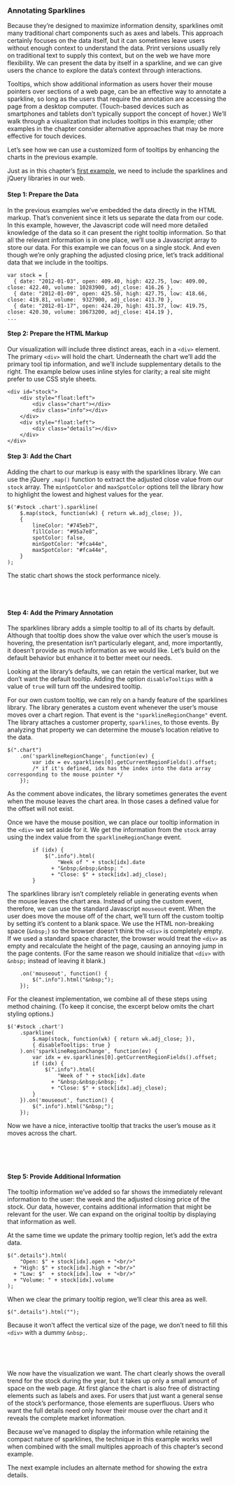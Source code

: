 ### Annotating Sparklines

Because they’re designed to maximize information density, sparklines omit many traditional chart components such as axes and labels. This approach certainly focuses on the data itself, but it can sometimes leave users without enough context to understand the data. Print versions usually rely on traditional text to supply this context, but on the web we have more flexibility. We can present the data by itself in a sparkline, and we can give users the chance to explore the data’s context through interactions.
Tooltips, which show additional information as users hover their mouse pointers over sections of a web page, can be an effective way to annotate a sparkline, so long as the users that require the annotation are accessing the page from a desktop computer. (Touch-based devices such as smartphones and tablets don’t typically support the concept of hover.) We’ll walk through a visualization that includes tooltips in this example; other examples in the chapter consider alternative approaches that may be more effective for touch devices.
Let’s see how we can use a customized form of tooltips by enhancing the charts in the previous example.

Just as in this chapter’s [first example](#id1), we need to include the sparklines and jQuery libraries in our web.

#### Step 1: Prepare the Data

In the previous examples we’ve embedded the data directly in the HTML markup. That’s convenient since it lets us separate the data from our code. In this example, however, the Javascript code will need more detailed knowledge of the data so it can present the right tooltip information. So that all the relevant information is in one place, we’ll use a Javascript array to store our data. For this example we can focus on a single stock. And even though we’re only graphing the adjusted closing price, let’s track additional data that we include in the tooltips.

```language-javascript
var stock = [
  { date: "2012-01-03", open: 409.40, high: 422.75, low: 409.00, close: 422.40, volume: 10283900, adj_close: 416.26 },
  { date: "2012-01-09", open: 425.50, high: 427.75, low: 418.66, close: 419.81, volume:  9327900, adj_close: 413.70 },
  { date: "2012-01-17", open: 424.20, high: 431.37, low: 419.75, close: 420.30, volume: 10673200, adj_close: 414.19 },
...
```

#### Step 2: Prepare the HTML Markup

Our visualization will include three distinct areas, each in a `<div>` element. The primary `<div>` will hold the chart. Underneath the chart we’ll add the primary tool tip information, and we’ll include supplementary details to the right. The example below uses inline styles for clarity; a real site might prefer to use CSS style sheets.

```language-markup
<div id="stock">
    <div style="float:left">
        <div class="chart"></div>
        <div class="info"></div>
    </div>
    <div style="float:left">
        <div class="details"></div>
    </div>
</div>
```

#### Step 3: Add the Chart

Adding the chart to our markup is easy with the sparklines library. We can use the jQuery `.map()` function to extract the adjusted close value from our `stock` array. The `minSpotColor` and `maxSpotColor` options tell the library how to highlight the lowest and highest values for the year.

```language-javascript
$('#stock .chart').sparkline(
    $.map(stock, function(wk) { return wk.adj_close; }),
    {
        lineColor: "#745eb7",
        fillColor: "#95a7e8",
        spotColor: false,
        minSpotColor: "#fca44e",
        maxSpotColor: "#fca44e",
    }
);
```

The static chart shows the stock performance nicely.

<div>&nbsp;</div>
<div id="annotate-chart1">
    <div style="float:left">
        <div class="chart"></div>
        <div class="info"></div>
    </div>
    <div style="float:left">
        <div class="details"></div>
    </div>
</div>
<span style="display:block;clear:both">&nbsp;</span>

#### Step 4: Add the Primary Annotation

The sparklines library adds a simple tooltip to all of its charts by default. Although that tooltip does show the value over which the user’s mouse is hovering, the presentation isn’t particularly elegant, and, more importantly, it doesn’t provide as much information as we would like. Let’s build on the default behavior but enhance it to better meet our needs.

Looking at the library’s defaults, we can retain the vertical marker, but we don’t want the default tooltip. Adding the option `disableTooltips` with a value of `true` will turn off the undesired tooltip.

For our own custom tooltip, we can rely on a handy feature of the sparklines library. The library generates a custom event whenever the user’s mouse moves over a chart region. That event is the `"sparklineRegionChange"` event. The library attaches a customer property, `sparklines`, to those events. By analyzing that property we can determine the mouse’s location relative to the data.

```language-javascript
$(".chart")
    .on('sparklineRegionChange', function(ev) {
        var idx = ev.sparklines[0].getCurrentRegionFields().offset;
        /* if it's defined, idx has the index into the data array corresponding to the mouse pointer */
    });
```

As the comment above indicates, the library sometimes generates the event when the mouse leaves the chart area. In those cases a defined value for the offset will not exist.

Once we have the mouse position, we can place our tooltip information in the `<div>` we set aside for it. We get the information from the `stock` array using the index value from the `sparklineRegionChange` event.

```language-javascript
        if (idx) {
            $(".info").html(
                "Week of " + stock[idx].date 
              + "&nbsp;&nbsp;&nbsp; "
              + "Close: $" + stock[idx].adj_close);
        }
```

The sparklines library isn’t completely reliable in generating events when the mouse leaves the chart area. Instead of using the custom event, therefore, we can use the standard Javascript `mouseout` event. When the user does move the mouse off of the chart, we’ll turn off the custom tooltip by setting it’s content to a blank space. We use the HTML non-breaking space (`&nbsp;`) so the browser doesn’t think the `<div>` is completely empty. If we used a standard space character, the browser would treat the `<div>` as empty and recalculate the height of the page, causing an annoying jump in the page contents. (For the same reason we should initialize that `<div>` with `&nbsp;` instead of leaving it blank.)

```language-javascript
    .on('mouseout', function() {
        $(".info").html("&nbsp;");
    });
```

For the cleanest implementation, we combine all of these steps using method chaining. (To keep it concise, the excerpt below omits the chart styling options.)

```language-javascript
$('#stock .chart')
    .sparkline(
        $.map(stock, function(wk) { return wk.adj_close; }),
        { disableTooltips: true }
    ).on('sparklineRegionChange', function(ev) {
        var idx = ev.sparklines[0].getCurrentRegionFields().offset;
        if (idx) {
            $(".info").html(
                "Week of " + stock[idx].date 
              + "&nbsp;&nbsp;&nbsp; "
              + "Close: $" + stock[idx].adj_close);
        }
    }).on('mouseout', function() {
        $(".info").html("&nbsp;");
    });
```

Now we have a nice, interactive tooltip that tracks the user’s mouse as it moves across the chart.

<div>&nbsp;</div>
<div id="annotate-chart2">
    <div style="float:left">
        <div class="chart"></div>
        <div class="info" style="font-size:0.8em;">&nbsp;</div>
    </div>
    <div style="float:left">
        <div class="details"></div>
    </div>
</div>
<span style="display:block;clear:both">&nbsp;</span>

#### Step 5: Provide Additional Information

The tooltip information we’ve added so far shows the immediately relevant information to the user: the week and the adjusted closing price of the stock. Our data, however, contains additional information that might be relevant for the user. We can expand on the original tooltip by displaying that information as well.

At the same time we update the primary tooltip region, let’s add the extra data.

```language-javascript
$(".details").html(
    "Open: $" + stock[idx].open + "<br/>"
  + "High: $" + stock[idx].high + "<br/>"
  + "Low: $"  + stock[idx].low  + "<br/>"
  + "Volume: " + stock[idx].volume
);
```

When we clear the primary tooltip region, we’ll clear this area as well.

```language-javascript
$(".details").html("");
```

Because it won’t affect the vertical size of the page, we don’t need to fill this `<div>` with a dummy `&nbsp;`.

<div>&nbsp;</div>
<div id="annotate-chart3">
    <div style="float:left">
        <div class="chart"></div>
        <div class="info" style="font-size:0.8em">&nbsp;</div>
    </div>
    <div style="float:left">
        <div class="details" style="font-size:0.8em;line-height:1.3em;padding-left:10px;padding-top:1px"></div>
    </div>
</div>
<span style="display:block;clear:both">&nbsp;</span>

We now have the visualization we want. The chart clearly shows the overall trend for the stock during the year, but it takes up only a small amount of space on the web page. At first glance the chart is also free of distracting elements such as labels and axes. For users that just want a general sense of the stock’s performance, those elements are superfluous. Users who want the full details need only hover their mouse over the chart and it reveals the complete market information.

Because we’ve managed to display the information while retaining the compact nature of sparklines, the technique in this example works well when combined with the small multiples approach of this chapter’s second example.

The next example includes an alternate method for showing the extra details.

<script>
contentLoaded.done(function() {

var stock = [
  { date: "2012-01-03", open: 409.40, high: 422.75, low: 409.00, close: 422.40, volume: 10283900, adj_close: 416.26 },
  { date: "2012-01-09", open: 425.50, high: 427.75, low: 418.66, close: 419.81, volume:  9327900, adj_close: 413.70 },
  { date: "2012-01-17", open: 424.20, high: 431.37, low: 419.75, close: 420.30, volume: 10673200, adj_close: 414.19 },
  { date: "2012-01-23", open: 422.67, high: 454.45, low: 419.55, close: 447.28, volume: 17397900, adj_close: 440.77 },
  { date: "2012-01-30", open: 445.71, high: 460.00, low: 445.39, close: 459.68, volume: 10817600, adj_close: 452.99 },
  { date: "2012-02-06", open: 458.38, high: 497.62, low: 458.20, close: 493.42, volume: 17778800, adj_close: 486.24 },
  { date: "2012-02-13", open: 499.53, high: 526.29, low: 486.63, close: 502.12, volume: 28314900, adj_close: 494.82 },
  { date: "2012-02-21", open: 506.88, high: 522.90, low: 504.12, close: 522.41, volume: 18499900, adj_close: 514.81 },
  { date: "2012-02-27", open: 521.31, high: 548.21, low: 516.28, close: 545.18, volume: 22964000, adj_close: 537.25 },
  { date: "2012-03-05", open: 545.42, high: 547.74, low: 516.22, close: 545.17, volume: 23951800, adj_close: 537.24 },
  { date: "2012-03-12", open: 548.98, high: 600.01, low: 547.00, close: 585.57, volume: 32158400, adj_close: 577.05 },
  { date: "2012-03-19", open: 598.37, high: 609.65, low: 589.05, close: 596.05, volume: 24402100, adj_close: 587.38 },
  { date: "2012-03-26", open: 599.79, high: 621.45, low: 595.26, close: 599.55, volume: 22840000, adj_close: 590.83 },
  { date: "2012-04-02", open: 601.83, high: 634.66, low: 600.38, close: 633.68, volume: 23635600, adj_close: 624.46 },
  { date: "2012-04-09", open: 626.13, high: 644.00, low: 603.51, close: 605.23, volume: 26127500, adj_close: 596.43 },
  { date: "2012-04-16", open: 610.06, high: 620.25, low: 570.42, close: 572.98, volume: 34975300, adj_close: 564.65 },
  { date: "2012-04-23", open: 570.61, high: 618.00, low: 555.00, close: 603.00, volume: 27794600, adj_close: 594.23 },
  { date: "2012-04-30", open: 597.80, high: 598.40, low: 565.17, close: 565.25, volume: 17607600, adj_close: 557.03 },
  { date: "2012-05-07", open: 561.50, high: 575.88, low: 558.73, close: 566.71, volume: 15505800, adj_close: 558.47 },
  { date: "2012-05-14", open: 562.57, high: 567.51, low: 522.18, close: 530.38, volume: 20281200, adj_close: 522.67 },
  { date: "2012-05-21", open: 534.50, high: 576.50, low: 534.05, close: 562.29, volume: 19540000, adj_close: 554.11 },
  { date: "2012-05-29", open: 570.90, high: 581.50, low: 560.52, close: 560.99, volume: 17166000, adj_close: 552.83 },
  { date: "2012-06-04", open: 561.50, high: 580.58, low: 548.50, close: 580.32, volume: 14813900, adj_close: 571.88 },
  { date: "2012-06-11", open: 587.72, high: 588.50, low: 566.70, close: 574.13, volume: 14293200, adj_close: 565.78 },
  { date: "2012-06-18", open: 570.96, high: 590.00, low: 570.37, close: 582.10, volume: 12654100, adj_close: 573.63 },
  { date: "2012-06-25", open: 577.30, high: 584.00, low: 565.61, close: 584.00, volume: 10630300, adj_close: 575.51 },
  { date: "2012-07-02", open: 584.73, high: 614.34, low: 583.60, close: 605.88, volume: 13795700, adj_close: 597.07 },
  { date: "2012-07-09", open: 605.30, high: 619.87, low: 592.68, close: 604.97, volume: 15001100, adj_close: 596.17 },
  { date: "2012-07-16", open: 605.12, high: 615.35, low: 603.15, close: 604.30, volume: 12013700, adj_close: 595.51 },
  { date: "2012-07-23", open: 594.40, high: 609.68, low: 570.00, close: 585.16, volume: 19578500, adj_close: 576.65 },
  { date: "2012-07-30", open: 590.92, high: 617.98, low: 587.82, close: 615.70, volume: 13593200, adj_close: 606.74 },
  { date: "2012-08-06", open: 617.29, high: 625.00, low: 615.26, close: 621.70, volume:  8955900, adj_close: 615.29 },
  { date: "2012-08-13", open: 623.39, high: 648.19, low: 623.25, close: 648.11, volume: 11240200, adj_close: 641.43 },
  { date: "2012-08-20", open: 650.01, high: 674.88, low: 648.11, close: 663.22, volume: 20349200, adj_close: 656.38 },
  { date: "2012-08-27", open: 679.99, high: 680.87, low: 657.25, close: 665.24, volume: 10987500, adj_close: 658.38 },
  { date: "2012-09-04", open: 665.76, high: 682.48, low: 664.50, close: 680.44, volume: 12724300, adj_close: 673.42 },
  { date: "2012-09-10", open: 680.45, high: 696.98, low: 656.00, close: 691.28, volume: 20736000, adj_close: 684.15 },
  { date: "2012-09-17", open: 699.35, high: 705.07, low: 693.62, close: 700.09, volume: 14332600, adj_close: 692.87 },
  { date: "2012-09-24", open: 686.86, high: 695.12, low: 660.35, close: 667.10, volume: 20459000, adj_close: 660.22 },
  { date: "2012-10-01", open: 671.16, high: 676.75, low: 650.65, close: 652.59, volume: 18290000, adj_close: 645.86 },
  { date: "2012-10-08", open: 646.88, high: 647.56, low: 623.55, close: 629.71, volume: 21378800, adj_close: 623.21 },
  { date: "2012-10-15", open: 632.35, high: 652.79, low: 609.62, close: 609.84, volume: 18514400, adj_close: 603.55 },
  { date: "2012-10-22", open: 612.42, high: 635.38, low: 591.00, close: 604.00, volume: 24908300, adj_close: 597.77 },
  { date: "2012-10-31", open: 594.88, high: 603.00, low: 574.75, close: 576.80, volume: 17508000, adj_close: 570.85 },
  { date: "2012-11-05", open: 583.52, high: 590.74, low: 533.72, close: 547.06, volume: 26312500, adj_close: 543.89 },
  { date: "2012-11-12", open: 554.15, high: 554.50, low: 505.75, close: 527.68, volume: 25590900, adj_close: 524.62 },
  { date: "2012-11-19", open: 540.71, high: 572.00, low: 539.88, close: 571.50, volume: 18856200, adj_close: 568.19 },
  { date: "2012-11-26", open: 575.90, high: 594.25, low: 572.26, close: 585.28, volume: 18505600, adj_close: 581.89 },
  { date: "2012-12-03", open: 593.65, high: 594.59, low: 518.63, close: 533.25, volume: 28073100, adj_close: 530.16 },
  { date: "2012-12-10", open: 525.00, high: 549.56, low: 505.58, close: 509.79, volume: 23891500, adj_close: 506.84 },
  { date: "2012-12-17", open: 508.93, high: 534.90, low: 501.23, close: 519.33, volume: 20790100, adj_close: 516.32 },
  { date: "2012-12-24", open: 520.35, high: 524.25, low: 504.66, close: 509.59, volume: 11496300, adj_close: 506.64 },
  { date: "2012-12-31", open: 510.53, high: 535.40, low: 509.00, close: 532.17, volume: 23553300, adj_close: 529.09 },
];

$('#annotate-chart1 .chart').sparkline(
    $.map(stock, function(wk) { return wk.adj_close; }),
    {
        height: 30,
        lineColor: "#745eb7",
        fillColor: "#95a7e8",
        spotColor: false,
        minSpotColor: "#fca44e",
        maxSpotColor: "#fca44e",
    }
);

$('#annotate-chart2 .chart').sparkline(
    $.map(stock, function(wk) { return wk.adj_close; }),
    {
        height: 40,
        width: 180,
        lineColor: "#745eb7",
        fillColor: "#95a7e8",
        spotColor: false,
        minSpotColor: "#fca44e",
        maxSpotColor: "#fca44e",
        disableTooltips: true,
        lightenHighlight: 0.5,
    }
    ).on('sparklineRegionChange', function(ev) {
        var idx = ev.sparklines[0].getCurrentRegionFields().offset;
        if (idx) {
            $("#annotate-chart2 .info").html(
              "Week of " + stock[idx].date 
            + "&nbsp;&nbsp;&nbsp; Close: $" + stock[idx].adj_close);
        }
    }).on('mouseout', function() {
        $("#annotate-chart2 .info").html("&nbsp;");
    });

$('#annotate-chart3 .chart').sparkline(
    $.map(stock, function(wk) { return wk.adj_close; }),
    {
        height: 40,
        width: 180,
        lineColor: "#745eb7",
        fillColor: "#95a7e8",
        spotColor: false,
        minSpotColor: "#fca44e",
        maxSpotColor: "#fca44e",
        disableTooltips: true,
        lightenHighlight: 0.5,
    }
    ).on('sparklineRegionChange', function(ev) {
        var idx = ev.sparklines[0].getCurrentRegionFields().offset;
        if (idx) {
            $("#annotate-chart3 .info").html(
              "Week of " + stock[idx].date 
            + "&nbsp;&nbsp;&nbsp; Close: $" + stock[idx].adj_close
            );
            $("#annotate-chart3 .details").html(
                "Open: $" + stock[idx].open + "<br/>"
              + "High: $" + stock[idx].high + "<br/>"
              + "Low: $"  + stock[idx].low  + "<br/>"
              + "Volume: " + stock[idx].volume
            );
        }
    }).on('mouseout', function() {
        $("#annotate-chart3 .info").html("&nbsp;");
        $("#annotate-chart3 .details").html("");
    });

});
</script>
